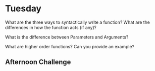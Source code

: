 # Tuesday
What are the three ways to syntactically write a function? What are the differences in how the function acts (if any)?
>

What is the difference between Parameters and Arguments?
>

What are higher order functions? Can you provide an example?
>

## Afternoon Challenge